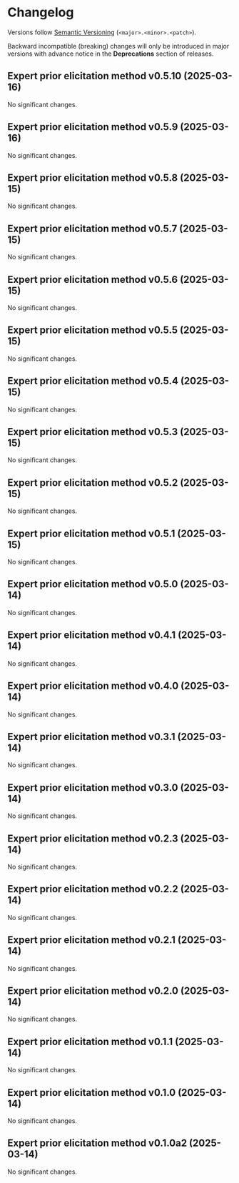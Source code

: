# Changelog

Versions follow [Semantic Versioning](https://semver.org/) (`<major>.<minor>.<patch>`).

Backward incompatible (breaking) changes will only be introduced in major versions
with advance notice in the **Deprecations** section of releases.

<!--
You should *NOT* be adding new changelog entries to this file,
this file is managed by towncrier.
See `changelog/README.md`.

You *may* edit previous changelogs to fix problems like typo corrections or such.
To add a new changelog entry, please see
`changelog/README.md`
and https://pip.pypa.io/en/latest/development/contributing/#news-entries,
noting that we use the `changelog` directory instead of news,
markdown instead of restructured text and use slightly different categories
from the examples given in that link.
-->

<!-- towncrier release notes start -->

## Expert prior elicitation method v0.5.10 (2025-03-16)

No significant changes.


## Expert prior elicitation method v0.5.9 (2025-03-16)

No significant changes.


## Expert prior elicitation method v0.5.8 (2025-03-15)

No significant changes.


## Expert prior elicitation method v0.5.7 (2025-03-15)

No significant changes.


## Expert prior elicitation method v0.5.6 (2025-03-15)

No significant changes.


## Expert prior elicitation method v0.5.5 (2025-03-15)

No significant changes.


## Expert prior elicitation method v0.5.4 (2025-03-15)

No significant changes.


## Expert prior elicitation method v0.5.3 (2025-03-15)

No significant changes.


## Expert prior elicitation method v0.5.2 (2025-03-15)

No significant changes.


## Expert prior elicitation method v0.5.1 (2025-03-15)

No significant changes.


## Expert prior elicitation method v0.5.0 (2025-03-14)

No significant changes.


## Expert prior elicitation method v0.4.1 (2025-03-14)

No significant changes.


## Expert prior elicitation method v0.4.0 (2025-03-14)

No significant changes.


## Expert prior elicitation method v0.3.1 (2025-03-14)

No significant changes.


## Expert prior elicitation method v0.3.0 (2025-03-14)

No significant changes.


## Expert prior elicitation method v0.2.3 (2025-03-14)

No significant changes.


## Expert prior elicitation method v0.2.2 (2025-03-14)

No significant changes.


## Expert prior elicitation method v0.2.1 (2025-03-14)

No significant changes.


## Expert prior elicitation method v0.2.0 (2025-03-14)

No significant changes.


## Expert prior elicitation method v0.1.1 (2025-03-14)

No significant changes.


## Expert prior elicitation method v0.1.0 (2025-03-14)

No significant changes.


## Expert prior elicitation method v0.1.0a2 (2025-03-14)

No significant changes.
